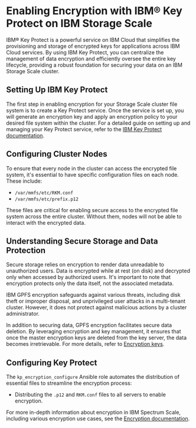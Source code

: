 # Enabling Encryption with IBM® Key Protect on IBM Storage Scale

IBM® Key Protect is a powerful service on IBM Cloud that simplifies the provisioning and storage of encrypted keys for applications across IBM Cloud services. By using IBM Key Protect, you can centralize the management of data encryption and efficiently oversee the entire key lifecycle, providing a robust foundation for securing your data on an IBM Storage Scale cluster.

## Setting Up IBM Key Protect

The first step in enabling encryption for your Storage Scale cluster file system is to create a Key Protect service. Once the service is set up, you will generate an encryption key and apply an encryption policy to your desired file system within the cluster. For a detailed guide on setting up and managing your Key Protect service, refer to the [IBM Key Protect documentation](https://cloud.ibm.com/docs/key-protect?topic=key-protect-about).

## Configuring Cluster Nodes

To ensure that every node in the cluster can access the encrypted file system, it's essential to have specific configuration files on each node. These include:

- `/var/mmfs/etc/RKM.conf`
- `/var/mmfs/etc/prefix.p12`

These files are critical for enabling secure access to the encrypted file system across the entire cluster. Without them, nodes will not be able to interact with the encrypted data.

## Understanding Secure Storage and Data Protection

Secure storage relies on encryption to render data unreadable to unauthorized users. Data is encrypted while at rest (on disk) and decrypted only when accessed by authorized users. It's important to note that encryption protects only the data itself, not the associated metadata.

IBM GPFS encryption safeguards against various threats, including disk theft or improper disposal, and unprivileged user attacks in a multi-tenant cluster. However, it does not protect against malicious actions by a cluster administrator.

In addition to securing data, GPFS encryption facilitates secure data deletion. By leveraging encryption and key management, it ensures that once the master encryption keys are deleted from the key server, the data becomes irretrievable. For more details, refer to [Encryption keys](https://www.ibm.com/docs/en/STXKQY_5.1.8/com.ibm.spectrum.scale.v5r10.doc/bl1adv_encryptionkeys.html#encryptionkeys).

## Configuring Key Protect

The `kp_encryption_configure` Ansible role automates the distribution of essential files to streamline the encryption process:

- Distributing the `.p12` and `RKM.conf` files to all servers to enable encryption.


For more in-depth information about encryption in IBM Spectrum Scale, including various encryption use cases, see the [Encryption documentation](https://www.ibm.com/docs/en/storage-scale/5.1.8?topic=administering-encryption).